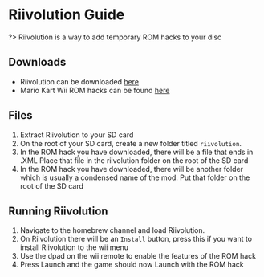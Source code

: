 # Riivolution Guide

?> Riivolution is a way to add temporary ROM hacks to your disc

## Downloads
- Riivolution can be downloaded [here](https://hbb1.oscwii.org/hbb/riivolution/riivolution.zip)
- Mario Kart Wii ROM hacks can be found [here](https://wiki.tockdom.com/wiki/Main_Page)

## Files
1. Extract Riivolution to your SD card
2. On the root of your SD card, create a new folder titled `riivolution`.
3. In the ROM hack you have downloaded, there will be a file that ends in .XML Place that file in the riivolution folder on the root of the SD card
4. In the ROM hack you have downloaded, there will be another folder which is usually a condensed name of the mod. Put that folder on the root of the SD card

## Running Riivolution
1. Navigate to the homebrew channel and load Riivolution.
2. On Riivolution there will be an `Install` button, press this if you want to install Riivolution to the wii menu
3. Use the dpad on the wii remote to enable the features of the ROM hack
4. Press Launch and the game should now Launch with the ROM hack
